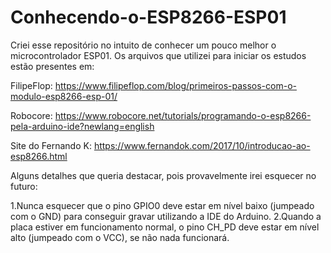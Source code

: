 # Conhecendo-o-ESP8266-ESP01
Criei esse repositório no intuito de conhecer um pouco melhor o microcontrolador ESP01.
Os arquivos que utilizei para iniciar os estudos estão presentes em:

FilipeFlop: https://www.filipeflop.com/blog/primeiros-passos-com-o-modulo-esp8266-esp-01/

Robocore: https://www.robocore.net/tutorials/programando-o-esp8266-pela-arduino-ide?newlang=english

Site do Fernando K: https://www.fernandok.com/2017/10/introducao-ao-esp8266.html
 
Alguns detalhes que queria destacar, pois provavelmente irei esquecer no futuro:

1.Nunca esquecer que o pino GPIO0 deve estar em nível baixo (jumpeado com o GND) para conseguir gravar utilizando a IDE do Arduino.
2.Quando a placa estiver em funcionamento normal, o pino CH_PD deve estar em nível alto (jumpeado com o VCC), se não nada funcionará.
